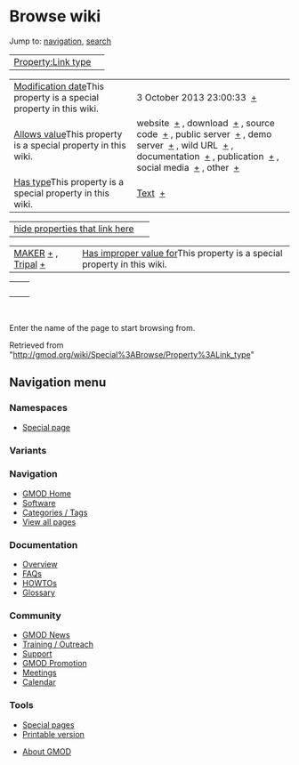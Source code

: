<div id="mw-page-base" class="noprint">

</div>

<div id="mw-head-base" class="noprint">

</div>

<div id="content" class="mw-body" role="main">

<span id="top"></span>

<div id="mw-js-message" style="display:none;">

</div>



# <span dir="auto">Browse wiki</span>

<div id="bodyContent">

<div id="contentSub">

</div>

<div id="jump-to-nav" class="mw-jump">

Jump to: [navigation](#mw-navigation), [search](#p-search)

</div>

<div id="mw-content-text">

|                                                                     |     |
|---------------------------------------------------------------------|-----|
| [Property:Link type](/wiki/Property%3ALink_type "Property:Link type") |     |

|  |  |
|----|----|
| <span class="smw-highlighter" data-type="1" state="inline" data-title="Property"><span class="smwbuiltin">[Modification date](/wiki/Property:Modification_date "Property:Modification date")</span><span class="smwttcontent">This property is a special property in this wiki.</span></span> | <span class="smwb-value">3 October 2013 23:00:33  <span class="smwsearch">[+](/wiki/Special%3ASearchByProperty/Modification-20date/3-20October-202013-2023:00:33 "Special%3ASearchByProperty/Modification-20date/3-20October-202013-2023:00:33")</span></span> |
| <span class="smw-highlighter" data-type="1" state="inline" data-title="Property"><span class="smwbuiltin">[Allows value](/wiki/Property%3AAllows_value "Property:Allows value")</span><span class="smwttcontent">This property is a special property in this wiki.</span></span> | <span class="smwb-value">website  <span class="smwsearch">[+](/wiki/Special%3ASearchByProperty/Allows-20value/website "Special%3ASearchByProperty/Allows-20value/website")</span></span> , <span class="smwb-value">download  <span class="smwsearch">[+](/wiki/Special%3ASearchByProperty/Allows-20value/download "Special%3ASearchByProperty/Allows-20value/download")</span></span> , <span class="smwb-value">source code  <span class="smwsearch">[+](/wiki/Special%3ASearchByProperty/Allows-20value/source-20code "Special%3ASearchByProperty/Allows-20value/source-20code")</span></span> , <span class="smwb-value">public server  <span class="smwsearch">[+](/wiki/Special%3ASearchByProperty/Allows-20value/public-20server "Special%3ASearchByProperty/Allows-20value/public-20server")</span></span> , <span class="smwb-value">demo server  <span class="smwsearch">[+](/wiki/Special%3ASearchByProperty/Allows-20value/demo-20server "Special%3ASearchByProperty/Allows-20value/demo-20server")</span></span> , <span class="smwb-value">wild URL  <span class="smwsearch">[+](/wiki/Special%3ASearchByProperty/Allows-20value/wild-20URL "Special%3ASearchByProperty/Allows-20value/wild-20URL")</span></span> , <span class="smwb-value">documentation  <span class="smwsearch">[+](/wiki/Special%3ASearchByProperty/Allows-20value/documentation "Special%3ASearchByProperty/Allows-20value/documentation")</span></span> , <span class="smwb-value">publication  <span class="smwsearch">[+](/wiki/Special%3ASearchByProperty/Allows-20value/publication "Special%3ASearchByProperty/Allows-20value/publication")</span></span> , <span class="smwb-value">social media  <span class="smwsearch">[+](/wiki/Special%3ASearchByProperty/Allows-20value/social-20media "Special%3ASearchByProperty/Allows-20value/social-20media")</span></span> , <span class="smwb-value">other  <span class="smwsearch">[+](/wiki/Special%3ASearchByProperty/Allows-20value/other "Special%3ASearchByProperty/Allows-20value/other")</span></span> |
| <span class="smw-highlighter" data-type="1" state="inline" data-title="Property"><span class="smwbuiltin">[Has type](/wiki/Property%3AHas_type "Property:Has type")</span><span class="smwttcontent">This property is a special property in this wiki.</span></span> | <span class="smwb-value">[Text](/wiki/Special%3ATypes/Text "Special%3ATypes/Text")  <span class="smwsearch">[+](/wiki/Special%3ASearchByProperty/Has-20type/Text "Special%3ASearchByProperty/Has-20type/Text")</span></span> |

<span id="smw_browse_incoming"></span>

|  |  |
|----|----|
| [hide properties that link here](/mediawiki/index.php?title=Special:Browse&offset=0&dir=out&article=Property%3ALink+type)  |  |

|  |  |
|----|----|
| <span class="smwb-ivalue">[MAKER](/wiki/MAKER "MAKER") <span class="smwbrowse">[+](/wiki/Special%3ABrowse/MAKER "Special%3ABrowse/MAKER")</span></span> , <span class="smwb-ivalue">[Tripal](/wiki/Tripal "Tripal") <span class="smwbrowse">[+](/wiki/Special%3ABrowse/Tripal "Special%3ABrowse/Tripal")</span></span> | <span class="smw-highlighter" data-type="1" state="inline" data-title="Property"><span class="smwbuiltin">[Has improper value for](/wiki/Property:Has_improper_value_for "Property:Has improper value for")</span><span class="smwttcontent">This property is a special property in this wiki.</span></span> |

|     |     |
|-----|-----|
|     |     |

 

Enter the name of the page to start browsing from.  

</div>

<div class="printfooter">

Retrieved from
"<http://gmod.org/wiki/Special%3ABrowse/Property%3ALink_type>"

</div>

<div id="catlinks" class="catlinks catlinks-allhidden">

</div>

<div class="visualClear">

</div>

</div>

</div>

<div id="mw-navigation">

## Navigation menu

<div id="mw-head">



<div id="left-navigation">

<div id="p-namespaces" class="vectorTabs" role="navigation"
aria-labelledby="p-namespaces-label">

### Namespaces

- <span id="ca-nstab-special">[Special
  page](/wiki/Special%3ABrowse/Property%3ALink_type "This is a special page, you cannot edit the page itself")</span>

</div>

<div id="p-variants" class="vectorMenu emptyPortlet" role="navigation"
aria-labelledby="p-variants-label">

### 

### Variants[](#)

<div class="menu">

</div>

</div>

</div>





</div>



</div>

</div>

</div>

<div id="mw-panel">

<div id="p-logo" role="banner">

<a href="/wiki/Main_Page"
style="background-image: url(http://gmod.org/images/GMOD-cogs.png);"
title="Visit the main page"></a>

</div>

<div id="p-Navigation" class="portal" role="navigation"
aria-labelledby="p-Navigation-label">

### Navigation

<div class="body">

- <span id="n-GMOD-Home">[GMOD Home](/wiki/Main_Page)</span>
- <span id="n-Software">[Software](/wiki/GMOD_Components)</span>
- <span id="n-Categories-.2F-Tags">[Categories /
  Tags](/wiki/Categories)</span>
- <span id="n-View-all-pages">[View all
  pages](/wiki/Special:AllPages)</span>

</div>

</div>

<div id="p-Documentation" class="portal" role="navigation"
aria-labelledby="p-Documentation-label">

### Documentation

<div class="body">

- <span id="n-Overview">[Overview](/wiki/Overview)</span>
- <span id="n-FAQs">[FAQs](/wiki/Category%3AFAQ)</span>
- <span id="n-HOWTOs">[HOWTOs](/wiki/Category%3AHOWTO)</span>
- <span id="n-Glossary">[Glossary](/wiki/Glossary)</span>

</div>

</div>

<div id="p-Community" class="portal" role="navigation"
aria-labelledby="p-Community-label">

### Community

<div class="body">

- <span id="n-GMOD-News">[GMOD News](/wiki/GMOD_News)</span>
- <span id="n-Training-.2F-Outreach">[Training /
  Outreach](/wiki/Training_and_Outreach)</span>
- <span id="n-Support">[Support](/wiki/Support)</span>
- <span id="n-GMOD-Promotion">[GMOD
  Promotion](/wiki/GMOD_Promotion)</span>
- <span id="n-Meetings">[Meetings](/wiki/Meetings)</span>
- <span id="n-Calendar">[Calendar](/wiki/Calendar)</span>

</div>

</div>

<div id="p-tb" class="portal" role="navigation"
aria-labelledby="p-tb-label">

### Tools

<div class="body">

- <span id="t-specialpages"><a href="/wiki/Special%3ASpecialPages" accesskey="q"
  title="A list of all special pages [q]">Special pages</a></span>
- <span id="t-print"><a
  href="/mediawiki/index.php?title=Special%3ABrowse/Property%3ALink_type&amp;printable=yes"
  rel="alternate" accesskey="p"
  title="Printable version of this page [p]">Printable version</a></span>

</div>

</div>

</div>

</div>

<div id="footer" role="contentinfo">

- <span id="footer-places-about">[About
  GMOD](/wiki/GMOD%3AAbout "GMOD%3AAbout")</span>

<!-- -->






</div>
